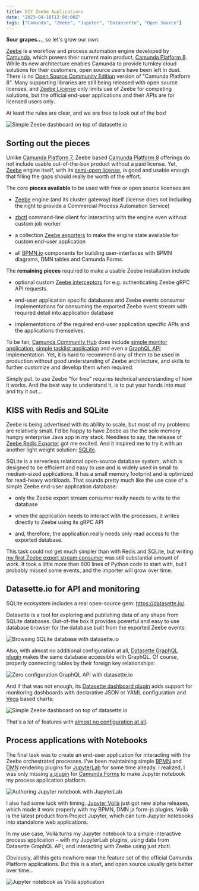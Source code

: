 ```yaml
---
title: DIY Zeebe Applications
date: "2023-04-18T12:00:00Z"
tags: ["Camunda", "Zeebe", "Jupyter", "Datassette", "Open Source"]
---
```


**Sour grapes...**, so let's grow our own.

[Zeebe](https://camunda.com/platform/zeebe/) is a workflow and process automation engine developed by [Camunda](https://camunda.com), which powers their current main product, [Camunda Platform 8](https://www.camunda.com/platform/). While its new architecture enables Camunda to provide turnkey cloud solutions for their customers, open source users have been left in dust. There is no [Open Source Community Edition](https://camunda.com/download/platform-7/) version of "Camunda Platform 8". Many supporting libraries are still being released with open source licenses, and [Zeebe License](https://camunda.com/legal/terms/cloud-terms-and-conditions/zeebe-license-overview-and-faq/) only limits use of Zeebe for competing solutions, but the official end-user applications and their APIs are for licensed users only.

At least the rules are clear, and we are free to look out of the box!

![Simple Zeebe dashboard on top of datasette.io](./datasette-dashboard.png)


## Sorting out the pieces

Unlike [Camunda Platform 7](https://camunda.com/download/platform-7/), Zeebe based [Camunda Platform 8](https://www.camunda.com/platform/) offerings do not include usable out-of-the-box product without a paid license. Yet, [Zeebe](https://camunda.com/platform/zeebe/) engine itself, with its [semi-open license](https://camunda.com/legal/terms/cloud-terms-and-conditions/zeebe-license-overview-and-faq/), is good and usable enough that filling the gaps should really be worth of the effort.

The core **pieces available** to be used with free or open source licenses are

* [Zeebe](https://github.com/camunda/zeebe) engine (and its cluster gateway) itself (license does not including the right to provide a Commercial Process Automation Service)

* [zbctl](https://github.com/camunda/zeebe/blob/main/clients/go) command-line client for interacting with the engine even without custom job worker

* a collection [Zeebe exporters](https://github.com/orgs/camunda-community-hub/repositories?q=exporter) to make the engine state available for custom end-user application

* all [BPMN.io](https://github.com/bpmn-io) components for building user-interfaces with BPMN diagrams, DMN tables and Camunda Forms.

The **remaining pieces** required to make a usable Zeebe installation include

* optional custom [Zeebe interceptors](https://docs.camunda.io/docs/self-managed/zeebe-deployment/interceptors/) for e.g. authenticating Zeebe gRPC API requests.

* end-user application specific databases and Zeebe events consumer implementations for consuming the exported Zeebe event stream with required detail into application database

* implementations of the required end-user application specific APIs and the applications themselves.

To be fair, [Camunda Community Hub](https://github.com/camunda-community-hub) does include [simple monitor application](https://github.com/camunda-community-hub/zeebe-simple-monitor), [simple tasklist application](https://github.com/camunda-community-hub/zeebe-simple-tasklist) and even a [GraphQL API](https://github.com/camunda-community-hub/zeeqs) implementation. Yet, it is hard to recommend any of them to be used in production without good understanding of Zeebe architecture, and skills to further customize and develop them when required.

Simply put, to use Zeebe "for free" requires technical understanding of how it works. And the best way to understand it, is to put your hands into mud and try it out...


## KISS with Redis and SQLite

Zeebe is being advertised with its ability to scale, but most of my problems are relatively small. I'd be happy to have Zeebe as the the sole memory hungry enterprise Java app in my stack. Needless to say, the release of [Zeebe Redis Exporter](https://github.com/camunda-community-hub/zeebe-redis-exporter) got me excited. And it inspired me to try it with an another light weight solution: [SQLite](https://sqlite.org/).

SQLite is a serverless relational open-source database system, which is designed to be efficient and easy to use and is widely used in small to medium-sized applications. It has a small memory footprint and is optimized for read-heavy workloads. That sounds pretty much like the use case of a simple Zeebe end-user application database:

* only the Zeebe export stream consumer really needs to write to the database

* when the application needs to interact with the processes, it writes directly to Zeebe using its gRPC API

* and, therefore, the application really needs only read access to the exported database.

This task could not get much simpler than with Redis and SQLite, but writing [my first Zeebe export stream consumer](https://github.com/datakurre/cmnd-lite/blob/main/importer.py) was still substantial amount of work. It took a little more than 600 lines of Python code to start with, but I probably missed some events, and the importer will grow over time.


## Datasette.io for API and monitoring

SQLite ecosystem includes a real open-source gem: https://datasette.io/.

Datasette is a tool for exploring and publishing data of any shape from SQLite databases. Out-of-the box it provides powerful and easy to use database browser for the database built from the exported Zeebe events:

![Browsing SQLite database with datasette.io](./datasette-browser.png)

Also, with almost no additional configuration at all, [Datasette GraphQL plugin](https://datasette.io/plugins/datasette-graphql) makes the same database accessible with GraphQL. Of course, properly connecting tables by their foreign key relationships:

![Zero configuration GraphQL API with datasette.io](./datasette-graphql.png)

And if that was not enough, its [Datasette dashboard plugin](https://datasette.io/plugins/datasette-dashboards) adds support for monitoring dashboards with declarative JSON or YAML configuration and [Vega](https://vega.github.io/vega/) based charts:

![Simple Zeebe dashboard on top of datasette.io](./datasette-dashboard.png)

That's a lot of features with [almost no configuration at all](https://github.com/datakurre/cmnd-lite/blob/main/metadata.yaml).


## Process applications with Notebooks

The final task was to create an end-user application for interacting with the Zeebe orchestrated processes. I've been maintaining simple [BPMN](https://pypi.org/project/jupyterlab-bpmn/) and [DMN](https://pypi.org/project/jupyterlab-dmn/) rendering plugins for [JupyterLab](https://jupyter.org/) for some time already. I realized, I was only missing [a plugin](https://pypi.org/project/jupyterlab-form-js/) for [Camunda Forms](https://bpmn.io/toolkit/form-js/) to make Jupyter notebook my process application platform.

![Authoring Jupyter notebook with JupyterLab](./jupyter-notebook.png)

I also had some luck with timing. [Jupyter Voilà](https://voila.readthedocs.io/) just got new alpha releases, which made it work properly with my BPMN, DMN ja form-js plugins. Voilà is the latest product from Project Jupyter, which can turn Jupyter notebooks into standalone web applications.

In my use case, Voilà turns my Jupyter notebook to a simple interactive process application – with my JupyterLab plugins, using data from Datasette GraphQL API, and interacting with Zeebe using just zbctl.

Obviously, all this gets nowhere near the feature set of the official Camunda Platform applications. But this is a start, and open source usually gets better over time...

![Jupyter notebook as Voilà application](./voila-application.png)

